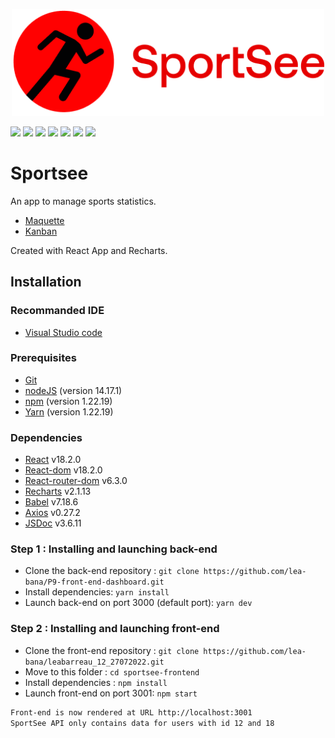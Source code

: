 <p align ="center">
  <img src="/src/assets/logo.png" width="500px"alt="logo"/>
</p>

[![](https://img.shields.io/badge/JavaScript-323330?style=for-the-badge&logo=javascript&logoColor=F7DF1E)](/)
[![](https://img.shields.io/badge/React-20232A?style=for-the-badge&logo=react&logoColor=61DAFB)](https://fr.reactjs.org/)
[![](https://img.shields.io/badge/React_Router-CA4245?style=for-the-badge&logo=react-router&logoColor=white)](https://reactrouter.com/)
[![](https://img.shields.io/badge/GIT-E44C30?style=for-the-badge&logo=git&logoColor=white)](https://git-scm.com)
[![](https://img.shields.io/badge/Visual_Studio_Code-0078D4?style=for-the-badge&logo=visual%20studio%20code&logoColor=white)](https://code.visualstudio.com/)
[![](https://img.shields.io/badge/eslint-3A33D1?style=for-the-badge&logo=eslint&logoColor=white)](https://eslint.org/)
[![](https://img.shields.io/badge/prettier-1A2C34?style=for-the-badge&logo=prettier&logoColor=F7BA3E)](https://prettier.io/)

# Sportsee

An app to manage sports statistics.

- [Maquette](https://www.figma.com/file/BMomGVZqLZb811mDMShpLu/UI-design-Sportify-FR?node-id=1%3A2)
- [Kanban](https://www.notion.so/Tableau-de-bord-SportSee-6686aa4b5f44417881a4884c9af5669e)

Created with React App and Recharts.

## Installation

### Recommanded IDE

- [Visual Studio code](https://code.visualstudio.com/)

### Prerequisites

- [Git](https://git-scm.com/)
- [nodeJS](https://nodejs.org/fr/) (version 14.17.1)
- [npm](https://www.npmjs.com/) (version 1.22.19)
- [Yarn](https://yarnpkg.com/) (version 1.22.19)

### Dependencies

- [React](https://fr.reactjs.org/) v18.2.0
- [React-dom](https://www.npmjs.com/package/react-dom) v18.2.0
- [React-router-dom](https://v5.reactrouter.com/web/guides/quick-start) v6.3.0
- [Recharts](https://recharts.org/en-US/) v2.1.13
- [Babel](https://babeljs.io/docs/en/) v7.18.6
- [Axios](https://axios-http.com/) v0.27.2
- [JSDoc](https://jsdoc.app/) v3.6.11

### Step 1 : Installing and launching back-end

- Clone the back-end repository : `git clone https://github.com/lea-bana/P9-front-end-dashboard.git`
- Install dependencies: `yarn install`
- Launch back-end on port 3000 (default port): `yarn dev`

### Step 2 : Installing and launching front-end

- Clone the front-end repository : `git clone https://github.com/lea-bana/leabarreau_12_27072022.git`
- Move to this folder : `cd sportsee-frontend`
- Install dependencies : `npm install`
- Launch front-end on port 3001: `npm start`

```bash
Front-end is now rendered at URL http://localhost:3001
SportSee API only contains data for users with id 12 and 18
```
